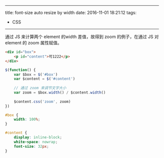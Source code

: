 ----
title: font-size auto resize by width
date: 2016-11-01 18:21:12
tags:
- CSS
----

通过 JS 来计算两个 element 的width 差值，故得到 zoom 的例子，在通过 JS 对 element 的 zoom 属性赋值。

```html
<div id="box">
    <p id="content">可1222</p>
</div>
```

```JavaScript
$(function() {
    var $box = $('#box')
    var $content = $('#content')
    
    // 通过 zoom 来调节文字大小
    var zoom = $box.width() / $content.width()
    
    $content.css('zoom', zoom)
})
```

```css
#box {
    width: 100%;
}

#content {
    display: inline-block;
    white-space: nowrap;
    font-size: 32px;
}
```
